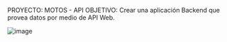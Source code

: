 PROYECTO: MOTOS - API
OBJETIVO: Crear una aplicación Backend que provea datos por medio de API
Web.

![image](https://github.com/user-attachments/assets/d4c0fc0e-dcdd-4101-9d4c-ca3297b2d0ba)
